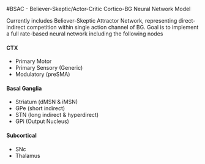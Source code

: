 #BSAC - Believer-Skeptic/Actor-Critic Cortico-BG Neural Network Model


Currently includes Believer-Skeptic Attractor Network, representing
direct-indirect competition within single action channel of BG. Goal is
to implement a full rate-based neural network including the following nodes

#### CTX
 * Primary Motor
 * Primary Sensory (Generic)
 * Modulatory (preSMA)

#### Basal Ganglia
 * Striatum (dMSN & iMSN)
 * GPe (short indirect)
 * STN (long indirect & hyperdirect)
 * GPi (Output Nucleus)

#### Subcortical
 * SNc
 * Thalamus
